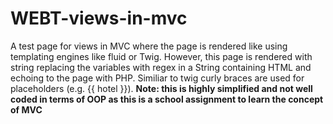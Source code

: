 # WEBT-views-in-mvc
A test page for views in MVC where the page is rendered like using templating engines like fluid or Twig.
However, this page is rendered with string replacing the variables with regex in a String containing
HTML and echoing to the page with PHP.
Similiar to twig curly braces are used for placeholders (e.g. {{ hotel }}).
**Note: this is highly simplified and not well coded in terms of OOP as this is a school assignment to learn the concept of MVC**
